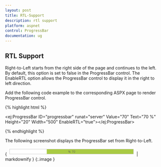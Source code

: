 ```yaml
---
layout: post
title: RTL-Support
description: rtl support
platform: aspnet
control: ProgressBar
documentation: ug
---
```


## RTL Support

Right-to-Left starts from the right side of the page and continues to the left. By default, this option is set to false in the ProgressBar control. The EnableRTL option allows the ProgressBar control to display it in the right to left direction.

Add the following code example to the corresponding ASPX page to render ProgressBar control.

{% highlight html %}



 <ej:ProgressBar ID="progressbar" runat="server" Value="70" Text="70 %" Height="20" Width="500" EnableRTL="true"></ej:ProgressBar>





{% endhighlight %}

The following screenshot displays the ProgressBar set from Right-to-Left.               

{ ![](RTL-Support_images/RTL-Support_img1.png) | markdownify }
{:.image }


